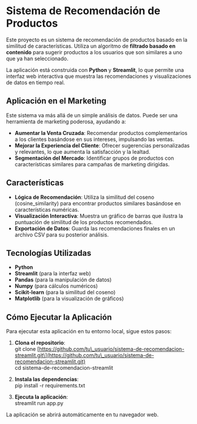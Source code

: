 # **Sistema de Recomendación de Productos**

Este proyecto es un sistema de recomendación de productos basado en la similitud de características. Utiliza un algoritmo de **filtrado basado en contenido** para sugerir productos a los usuarios que son similares a uno que ya han seleccionado.

La aplicación está construida con **Python** y **Streamlit**, lo que permite una interfaz web interactiva que muestra las recomendaciones y visualizaciones de datos en tiempo real.

## **Aplicación en el Marketing**

Este sistema va más allá de un simple análisis de datos. Puede ser una herramienta de marketing poderosa, ayudando a:

* **Aumentar la Venta Cruzada**: Recomendar productos complementarios a los clientes basándose en sus intereses, impulsando las ventas.  
* **Mejorar la Experiencia del Cliente**: Ofrecer sugerencias personalizadas y relevantes, lo que aumenta la satisfacción y la lealtad.  
* **Segmentación del Mercado**: Identificar grupos de productos con características similares para campañas de marketing dirigidas.

## **Características**

* **Lógica de Recomendación**: Utiliza la similitud del coseno (cosine\_similarity) para encontrar productos similares basándose en características numéricas.  
* **Visualización Interactiva**: Muestra un gráfico de barras que ilustra la puntuación de similitud de los productos recomendados.  
* **Exportación de Datos**: Guarda las recomendaciones finales en un archivo CSV para su posterior análisis.

## **Tecnologías Utilizadas**

* **Python**  
* **Streamlit** (para la interfaz web)  
* **Pandas** (para la manipulación de datos)  
* **Numpy** (para cálculos numéricos)  
* **Scikit-learn** (para la similitud del coseno)  
* **Matplotlib** (para la visualización de gráficos)

## **Cómo Ejecutar la Aplicación**

Para ejecutar esta aplicación en tu entorno local, sigue estos pasos:

1. **Clona el repositorio**:  
   git clone \[https://github.com/tu\_usuario/sistema-de-recomendacion-streamlit.git\](https://github.com/tu\_usuario/sistema-de-recomendacion-streamlit.git)  
   cd sistema-de-recomendacion-streamlit

2. **Instala las dependencias**:  
   pip install \-r requirements.txt

3. **Ejecuta la aplicación**:  
   streamlit run app.py

La aplicación se abrirá automáticamente en tu navegador web.